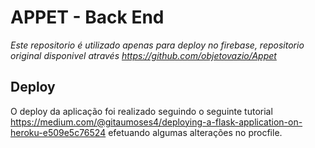# APPET - Back End

*Este repositorio é utilizado apenas para deploy no firebase, repositorio original disponivel através https://github.com/objetovazio/Appet*

## Deploy
O deploy da aplicação foi realizado seguindo o seguinte tutorial https://medium.com/@gitaumoses4/deploying-a-flask-application-on-heroku-e509e5c76524 efetuando algumas alterações no procfile.
